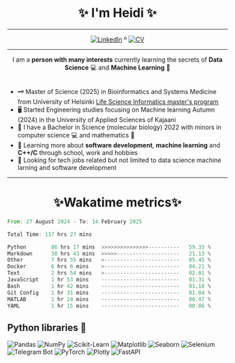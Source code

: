 
<!-- Introduction/Summary Section -->

<h1 align = center>✨ I'm Heidi ✨</h1>
<hr>
<p align="center">
  <a href="https://www.linkedin.com/in/heidi-putkuri/"><img src="http://img.shields.io/badge/LinkedIn-purple?style=flat&logo=linkedin" alt="LinkedIn"></a> º
  <a href="https://heksaani.github.io/CV/"><img src="https://shields.io/badge/CV-purple" alt="CV" ></a>
</p>
<hr>

<div align="center">
    I am a <strong>person with many interests</strong> currently learning the secrets of <strong>Data Science</strong> 💻 and <strong>Machine Learning</strong> 🧮
</div>
<br>
<!-- **Badges**
- website to create badge : https://shields.io/
- very nice tutorial to create badge : https://medium.com/@therafamartins/make-your-customized-badges-in-a-few-minutes-18e75475e271
-->

<!-- Activities/Interests Section -->
- 🗝 Master of Science (2025) in Bioinformatics and Systems Medicine from University of Helsinki [Life Science Informatics master's program](https://www.helsinki.fi/en/degree-programmes/life-science-informatics-masters-programme)
- 🖥️ Started Engineering studies focusing on Machine learning Autumn (2024) in the University of Applied Sciences of Kajaani 
- 🧫 I have a Bachelor in Science (molecular biology) 2022 with minors in computer science 💻 and mathematics 🧮
- 🔭 Learning more about **software development**, **machine learning** and **C++/C** through school, work and hobbies
- 👀 Looking for tech jobs related but not limited to data science machine larning and software development 

<hr>
<h1 align = center>✨Wakatime metrics✨</h1>
<!--START_SECTION:waka-->

```rust
From: 27 August 2024 - To: 14 February 2025

Total Time: 137 hrs 27 mins

Python        86 hrs 17 mins  >>>>>>>>>>>>>>>----------   59.35 %
Markdown      30 hrs 43 mins  >>>>>--------------------   21.13 %
Other         7 hrs 55 mins   >------------------------   05.45 %
Docker        6 hrs 6 mins    >------------------------   04.21 %
Text          2 hrs 54 mins   >------------------------   02.01 %
JavaScript    1 hr 53 mins    -------------------------   01.31 %
Bash          1 hr 42 mins    -------------------------   01.18 %
Git Config    1 hr 31 mins    -------------------------   01.04 %
MATLAB        1 hr 24 mins    -------------------------   00.97 %
YAML          1 hr 15 mins    -------------------------   00.86 %
```

<!--END_SECTION:waka-->

## Python libraries 🐍
![Pandas](https://img.shields.io/badge/Pandas-🐼-yellow?logo=pandas)
![NumPy](https://img.shields.io/badge/NumPy-📊-blue?logo=numpy)
![Scikit-Learn](https://img.shields.io/badge/Scikit--Learn-🤖-orange?logo=scikitlearn)
![Matplotlib](https://img.shields.io/badge/Matplotlib-📈-blueviolet?logo=matplotlib)
![Seaborn](https://img.shields.io/badge/Seaborn-🎨-cyan?logo=seaborn)
![Selenium](https://img.shields.io/badge/Selenium-🕵️‍♂️-green?logo=selenium)
![Telegram Bot](https://img.shields.io/badge/Telegram--Bot-📬-blue?logo=telegram)
![PyTorch](https://img.shields.io/badge/PyTorch-🔥-red?logo=pytorch)
![Plotly](https://img.shields.io/badge/Plotly-📈-blueviolet?logo=plotly)
![FastAPI](https://img.shields.io/badge/FastAPI-🚀-green?logo=fastapi)

